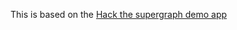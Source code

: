 This is based on the [Hack the supergraph demo app](https://github.com/apollographql/hack-the-supergraph)